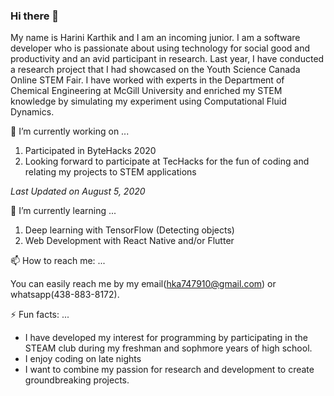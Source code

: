 ### Hi there 👋

My name is Harini Karthik and I am an incoming junior. I am a software developer who is passionate about using technology for social good and productivity and an avid participant in research. Last year, I have conducted a research project that I had showcased on the Youth Science Canada Online STEM Fair. I have worked with experts in the Department of Chemical Engineering at McGill University and enriched my STEM knowledge by simulating my experiment using Computational Fluid Dynamics. 

🔭 I’m currently working on ...
1. Participated in ByteHacks 2020
2. Looking forward to participate at TecHacks for the fun of coding and relating my projects to STEM applications

_Last Updated on August 5, 2020_

🌱 I’m currently learning ...
1. Deep learning with TensorFlow (Detecting objects)
2. Web Development with React Native and/or Flutter

📫 How to reach me: ...

You can easily reach me by my email(hka747910@gmail.com) or whatsapp(438-883-8172).

⚡ Fun facts: ...
* I have developed my interest for programming by participating in the STEAM club during my freshman and sophmore years of high school.
* I enjoy coding on late nights
* I want to combine my passion for research and development to create groundbreaking projects. 

